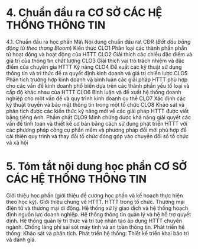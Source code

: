# 4. Chuẩn đầu ra CƠ SỞ CÁC HỆ THỐNG THÔNG TIN
4.1. Chuẩn đầu ra học phần Mã\ Nội dung chuẩn đầu ra\ CĐR (*Bắt đầu bằng động từ theo thang Bloom*) Kiến thức CLO1 Phân loại các thành phần phần tử hoạt động và hoạt động của HTTT CLO2 Giải thích các chiều đặc điểm và giá trị của thông tin chất lượng CLO3 Giải thích vai trò trách nhiệm và đặc điểm của chuyên gia HTTT Kỹ năng CLO4 Đề xuất các kỹ thuật sử dụng thông tin và tri thức để ra quyết định kinh doanh và giá trị chiến lược CLO5 Phân tích trường hợp kinh doanh và bình luận các giải pháp HTTT phù hợp cho các vấn đề kinh doanh phổ biến dựa trên các thành phần yếu tố loại và cấp độ khác nhau của HTTT CLO6 Bình luận và đề xuất hệ thống doanh nghiệp cho một vấn đề và quy trình kinh doanh cụ thể CLO7 Xác định các kỹ thuật truyền và bảo mật thông tin trong một tổ chức CLO8 Khảo sát và phân tích được các kiến thức kỹ năng mới về các giải pháp HTTT được viết bằng tiếng Anh. Phẩm chất CLO9 Minh chứng được khả năng giải quyết các vấn đề tính toán và thiết kế cơ bản bằng cách sử dụng phát triển HTTT với các phương pháp công cụ phần mềm và phương pháp đổi mới phù hợp để cải thiện quy trình và thay đổi tổ chức đóng góp vào chuyển đổi số tổ chức và xã hội
# 5. Tóm tắt nội dung học phần CƠ SỞ CÁC HỆ THỐNG THÔNG TIN
Giới thiệu học phần (giới thiệu đề cương học phần và kế hoạch thực hiện theo học kỳ). Giới thiệu chung về HTTT. HTTT trong tổ chức. Thương mại điện tử và thương mại di động. Hệ thống xử lý giao dịch và hệ thống hoạch định nguồn lực doanh nghiệp. Hệ thống thông tin quản lý và hệ hỗ trợ quyết định. Hệ thống quản lý tri thức và trí tuệ nhân tạo áp dụng HTTT chuyên ngành. Chống lãng phí sai sót máy tính và an toàn thông tin. Phát triển hệ thống: Khảo sát và phân tích. Phát triển hệ thống: Thiết kế triển khai bảo trì và đánh giá.
